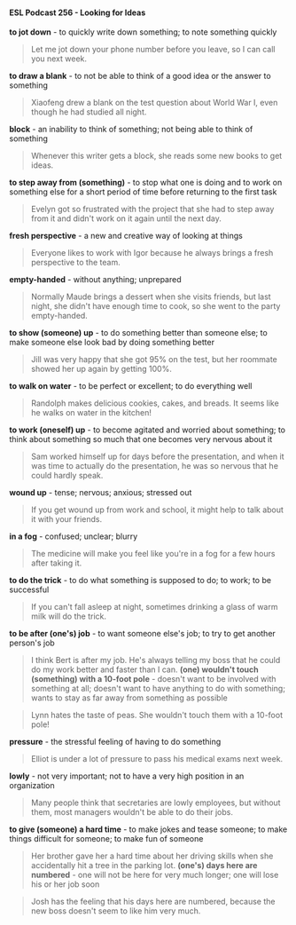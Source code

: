 #### ESL Podcast 256 - Looking for Ideas

**to jot down** - to quickly write down something; to note something quickly

> Let me jot down your phone number before you leave, so I can call you next
week.

**to draw a blank** - to not be able to think of a good idea or the answer to
something

> Xiaofeng drew a blank on the test question about World War I, even though he
had studied all night.

**block** - an inability to think of something; not being able to think of something

> Whenever this writer gets a block, she reads some new books to get ideas.

**to step away from (something)** - to stop what one is doing and to work on
something else for a short period of time before returning to the first task

> Evelyn got so frustrated with the project that she had to step away from it and
didn't work on it again until the next day.

**fresh perspective** - a new and creative way of looking at things

> Everyone likes to work with Igor because he always brings a fresh perspective
to the team.

**empty-handed** - without anything; unprepared

> Normally Maude brings a dessert when she visits friends, but last night, she
didn't have enough time to cook, so she went to the party empty-handed.

**to show (someone) up** - to do something better than someone else; to make
someone else look bad by doing something better

> Jill was very happy that she got 95% on the test, but her roommate showed her
up again by getting 100%.

**to walk on water** - to be perfect or excellent; to do everything well

> Randolph makes delicious cookies, cakes, and breads. It seems like he walks
on water in the kitchen!

**to work (oneself) up** - to become agitated and worried about something; to
think about something so much that one becomes very nervous about it

> Sam worked himself up for days before the presentation, and when it was time
to actually do the presentation, he was so nervous that he could hardly speak.

**wound up** - tense; nervous; anxious; stressed out

> If you get wound up from work and school, it might help to talk about it with your
friends.

**in a fog** - confused; unclear; blurry

> The medicine will make you feel like you're in a fog for a few hours after taking
it.

**to do the trick** - to do what something is supposed to do; to work; to be
successful

> If you can't fall asleep at night, sometimes drinking a glass of warm milk will do
the trick.

**to be after (one's) job** - to want someone else's job; to try to get another
person's job

> I think Bert is after my job. He's always telling my boss that he could do my
work better and faster than I can.
**(one) wouldn't touch (something) with a 10-foot pole** - doesn't want to be
involved with something at all; doesn't want to have anything to do with
something; wants to stay as far away from something as possible

> Lynn hates the taste of peas. She wouldn't touch them with a 10-foot pole!

**pressure** - the stressful feeling of having to do something

> Elliot is under a lot of pressure to pass his medical exams next week.

**lowly** - not very important; not to have a very high position in an organization

> Many people think that secretaries are lowly employees, but without them, most
managers wouldn't be able to do their jobs.

**to give (someone) a hard time** - to make jokes and tease someone; to make
things difficult for someone; to make fun of someone

> Her brother gave her a hard time about her driving skills when she accidentally
hit a tree in the parking lot.
**(one's) days here are numbered** - one will not be here for very much longer;
one will lose his or her job soon

> Josh has the feeling that his days here are numbered, because the new boss
doesn't seem to like him very much.


